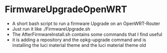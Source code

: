 # FirmwareUpgradeOpenWRT
- A short bash script to run a firmware Upgrade on an OpenWRT-Router
- Just run it like ./FirmwareUpgrade.sh
- The AfterFirmwareInstall.sh contains some commands that I find useful
- it is adding a repository and the opkg-upgrade command and is installing the luci material theme and the luci material theme old
